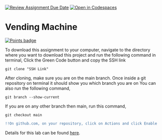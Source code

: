 [![Review Assignment Due Date](https://classroom.github.com/assets/deadline-readme-button-24ddc0f5d75046c5622901739e7c5dd533143b0c8e959d652212380cedb1ea36.svg)](https://classroom.github.com/a/uLQjnN-O)
[![Open in Codespaces](https://classroom.github.com/assets/launch-codespace-7f7980b617ed060a017424585567c406b6ee15c891e84e1186181d67ecf80aa0.svg)](https://classroom.github.com/open-in-codespaces?assignment_repo_id=14120491)
# Vending Machine


[![Points badge](../../blob/badges/.github/badges/points.svg)](../../actions)


To download this assignment to your computer, navigate to the directory where you want to download this project and run the following command in terminal,
Click the Green Code button and copy the SSH link
```shell
git clone "SSH Link"
```

After cloning, make sure you are on the main branch. Once inside a git repository on terminal it should show you which branch you are on
You can also run the following command,
```shell
git branch --show-current
```

If you are on any other branch then main, run this command,
```shell
git checkout main
```

```diff
!!On github.com, on your repository, click on Actions and click Enable Workflows
```

Details for this lab can be found <a href="https://www.overleaf.com/read/ytrkddgfcrcv" target="_blank">here</a>.

